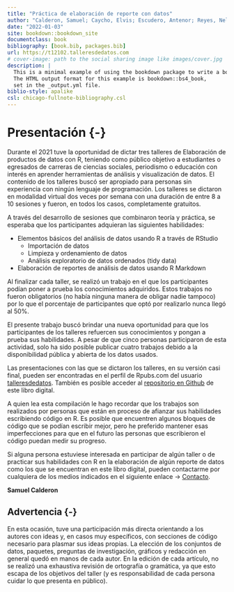 ```yaml
--- 
title: "Práctica de elaboración de reporte con datos"
author: "Calderon, Samuel; Caycho, Elvis; Escudero, Antenor; Reyes, Nelly; Zúñiga, Leanna"
date: "2022-01-03"
site: bookdown::bookdown_site
documentclass: book
bibliography: [book.bib, packages.bib]
url: https://t12102.talleresdedatos.com
# cover-image: path to the social sharing image like images/cover.jpg
description: |
  This is a minimal example of using the bookdown package to write a book.
  The HTML output format for this example is bookdown::bs4_book,
  set in the _output.yml file.
biblio-style: apalike
csl: chicago-fullnote-bibliography.csl
---
```


# Presentación {-}

Durante el 2021 tuve la oportunidad de dictar tres talleres de Elaboración de productos de datos con R, teniendo como público objetivo a estudiantes o egresados de carreras de ciencias sociales, periodismo o educación con interés en aprender herramientas de análisis y visualización de datos. El contenido de los talleres buscó ser apropiado para personas sin experiencia con ningún lenguaje de programación. Los talleres se dictaron en modalidad virtual dos veces por semana con una duración de entre 8 a 10 sesiones y fueron, en todos los casos, completamente gratuitos.

A través del desarrollo de sesiones que combinaron teoría y práctica, se esperaba que los participantes adquieran las siguientes habilidades:

- Elementos básicos del análisis de datos usando R a través de RStudio
    - Importación de datos
    - Limpieza y ordenamiento de datos
    - Análisis exploratorio de datos ordenados (tidy data)
- Elaboración de reportes de análisis de datos usando R Markdown

Al finalizar cada taller, se realizó un trabajo en el que los participantes podían poner a prueba los conocimientos adquiridos. Estos trabajos no fueron obligatorios (no había ninguna manera de obligar nadie tampoco) por lo que el porcentaje de participantes que optó por realizarlo nunca llegó al 50%.

El presente trabajo buscó brindar una nueva oportunidad para que los participantes de los talleres refuercen sus conocimientos y pongan a prueba sus habilidades. A pesar de que cinco personas participaron de esta actividad, solo ha sido posible publicar cuatro trabajos debido a la disponibilidad pública y abierta de los datos usados.

Las presentaciones con las que se dictaron los talleres, en su versión casi final, pueden ser encontradas en el perfil de Rpubs.com del usuario [talleresdedatos](https://rpubs.com/talleresdedatos). También es posible acceder al [repositorio en Github](https://github.com/talleresdedatos/T1-2021_01) de este libro digital.

A quien lea esta compilación le hago recordar que los trabajos son realizados por personas que están en proceso de afianzar sus habilidades escribiendo código en R. Es posible que encuentren algunos bloques de código que se podían escribir mejor, pero he preferido mantener esas imperfecciones para que en el futuro las personas que escribieron el código puedan medir su progreso.

Si alguna persona estuviese interesada en participar de algún taller o de practicar sus habilidades con R en la elaboración de algún reporte de datos como los que se encuentran en este libro digital, pueden contactarme por cualquiera de los medios indicados en el siguiente enlace -> [Contacto](https://www.samuelenrique.com/#contact).

**Samuel Calderon**

## Advertencia {-}

En esta ocasión, tuve una participación más directa orientando a los autores con ideas y, en casos muy específicos, con secciones de código necesario para plasmar sus ideas propias. La elección de los conjuntos de datos, paquetes, preguntas de investigación, gráficos y redacción en general quedó en manos de cada autor. En la edición de cada artículo, no se realizó una exhaustiva revisión de ortografía o gramática, ya que esto escapa de los objetivos del taller (y es responsabilidad de cada persona cuidar lo que presenta en público).


